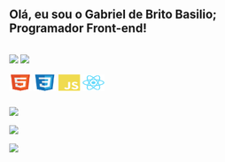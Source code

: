 ## Olá, eu sou o Gabriel de Brito Basilio; Programador Front-end!
<br>
<div>
<img heiht="180em" src="https://github-readme-stats.vercel.app/api?username=Gabrieldebritobasilio&theme=dark&show_icons=true">
<img height="180em" src="https://github-readme-stats.vercel.app/api/top-langs/?username=Gabrieldebritobasilio&layout=compact">
</div>



<div style="display: inline_block"><br>
   <img align="center" alt="Rafa-HTML" height="30" width="40" src="https://raw.githubusercontent.com/devicons/devicon/master/icons/html5/html5-original.svg">
   <img align="center" alt="Rafa-CSS" height="30" width="40" src="https://raw.githubusercontent.com/devicons/devicon/master/icons/css3/css3-original.svg">
  <img align="center" alt="Rafa-Js" height="30" width="40" src="https://raw.githubusercontent.com/devicons/devicon/master/icons/javascript/javascript-plain.svg">
  <img align="center" alt="Rafa-React" height="30" width="40" src="https://raw.githubusercontent.com/devicons/devicon/master/icons/react/react-original.svg">
  
  ##
 
<div> 

<div> 
 
  <a href="https://www.instagram.com/biel391?" target="_blank"><img src="https://img.shields.io/badge/-Instagram-%23E4405F?style=for-the-badge&logo=instagram&logoColor=white" target="_blank"></a>
  
  <a href = "britobasiliogabriel@gmail.com"><img src="https://img.shields.io/badge/-Gmail-%23333?style=for-the-badge&logo=gmail&logoColor=white" target="_blank"></a>
  
  <a href="https://www.linkedin.com/in/gabriel-de-brito-bas%C3%ADlio-093167207/" target="_blank"><img src="https://img.shields.io/badge/-LinkedIn-%230077B5?style=for-the-badge&logo=linkedin&logoColor=white" target="_blank"></a> 
  
</div>
  
